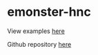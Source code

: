 # emonster-hnc

View examples [here](https://www.chromatic.com/build?appId=63ed98bdfdd4823a325643f3&number=2)

Github repository [here](https://github.com/patrickxunuo/emonster-hnc)